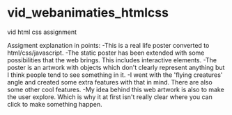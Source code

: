 # vid_webanimaties_htmlcss
vid html css assignment

Assigment explanation in points:
-This is a real life poster converted to html/css/javascript.
-The static poster has been extended with some possibilities that the web brings. This includes interactive elements.
-The poster is an artwork with objects which don't clearly represent anything but I think people tend to see something in it.
-I went with the 'flying creatures' angle and created some extra features with that in mind. There are also some other cool features.
-My idea behind this web artwork is also to make the user explore. Which is why it at first isn't really clear where you can click to make something happen.
